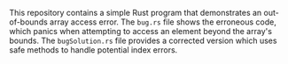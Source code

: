 This repository contains a simple Rust program that demonstrates an out-of-bounds array access error.  The `bug.rs` file shows the erroneous code, which panics when attempting to access an element beyond the array's bounds. The `bugSolution.rs` file provides a corrected version which uses safe methods to handle potential index errors.